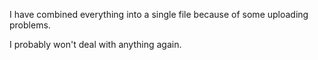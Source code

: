 I have combined everything into a single file because of some uploading problems.

I probably won't deal with anything again.
